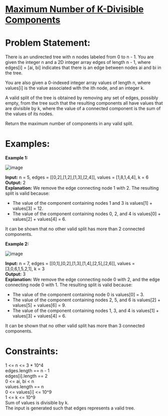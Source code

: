 # [Maximum Number of K-Divisible Components](https://github.com/surya8980/December-2024-Daily-Problems/blob/main/LeetCode/21-Dec-2024/Maximum%20Number%20of%20K-Divisible%20Components.java)
# Problem Statement:
There is an undirected tree with n nodes labeled from 0 to n - 1. You are given the integer n and a 2D integer array edges of length n - 1, where edges[i] = [ai, bi] indicates that there is an edge between nodes ai and bi in the tree.

You are also given a 0-indexed integer array values of length n, where values[i] is the value associated with the ith node, and an integer k.

A valid split of the tree is obtained by removing any set of edges, possibly empty, from the tree such that the resulting components all have values that are divisible by k, where the value of a connected component is the sum of the values of its nodes.

Return the maximum number of components in any valid split.

 # Examples:

**Example 1:**

![image](https://github.com/user-attachments/assets/42313233-fcca-42f9-80eb-17ca30ad60b7)

**Input:** n = 5, edges = [[0,2],[1,2],[1,3],[2,4]], values = [1,8,1,4,4], k = 6  
**Output:** 2  
**Explanation:** We remove the edge connecting node 1 with 2. The resulting split is valid because:  
- The value of the component containing nodes 1 and 3 is values[1] + values[3] = 12.  
- The value of the component containing nodes 0, 2, and 4 is values[0] + values[2] + values[4] = 6.
 
It can be shown that no other valid split has more than 2 connected components.  

**Example 2:**

![image](https://github.com/user-attachments/assets/e7a1aec6-3eaa-46a8-b68c-e80e535b3f17)  

**Input:** n = 7, edges = [[0,1],[0,2],[1,3],[1,4],[2,5],[2,6]], values = [3,0,6,1,5,2,1], k = 3  
**Output:** 3  
**Explanation:** We remove the edge connecting node 0 with 2, and the edge connecting node 0 with 1. The resulting split is valid because:  
- The value of the component containing node 0 is values[0] = 3.  
- The value of the component containing nodes 2, 5, and 6 is values[2] + values[5] + values[6] = 9.  
- The value of the component containing nodes 1, 3, and 4 is values[1] + values[3] + values[4] = 6.  

It can be shown that no other valid split has more than 3 connected components.  
 

# Constraints:

1 <= n <= 3 * 10^4    
edges.length == n - 1   
edges[i].length == 2  
0 <= ai, bi < n   
values.length == n    
0 <= values[i] <= 10^9  
1 <= k <= 10^9  
Sum of values is divisible by k.   
The input is generated such that edges represents a valid tree.
